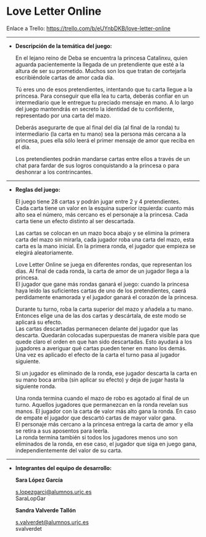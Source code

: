 # Love Letter Online
  
  Enlace a Trello: https://trello.com/b/eUYnbDKB/love-letter-online  
  
---
* **Descripción de la temática del juego:**  
  
  En el lejano reino de Deba se encuentra la princesa Catalinxu, quien aguarda pacientemente la llegada de un pretendiente que esté a la altura de ser su prometido. Muchos son los que tratan de cortejarla escribiéndole cartas de amor cada día.  
  
  Tú eres uno de esos pretendientes, intentando que tu carta llegue a la princesa. Para conseguir que ella lea tu carta, deberás confiar en un intermediario que le entregue tu preciado mensaje en mano.
  A lo largo del juego mantendrás en secreto la identidad de tu confidente, representado por una carta del mazo.  
  
  Deberás asegurarte de que al final del día (al final de la ronda) tu intermediario (la carta en tu mano) sea la persona más cercana a la princesa, pues ella sólo leerá el primer mensaje de amor que reciba en el día.  
  
  Los pretendientes podrán mandarse cartas entre ellos a través de un chat para fardar de sus logros conquistando a la princesa o para deshonrar a los contrincantes.
    
---
  * **Reglas del juego:**    
     
     El juego tiene 28 cartas y podrán jugar entre 2 y 4 pretendientes.  
     Cada carta tiene un valor en la esquina superior izquierda: cuanto más alto sea el número, más cercano es el personaje a la princesa. Cada carta tiene un efecto distinto al ser descartada.   
     
     Las cartas se colocan en un mazo boca abajo y se elimina la primera carta del mazo sin mirarla, cada jugador roba una carta del mazo, esta carta es la mano inicial. En la primera ronda, el jugador que empieza se elegirá aleatoriamente.  
       
     Love Letter Online se juega en diferentes rondas, que representan los días. Al final de cada ronda, la carta de amor de un jugador llega a la princesa.  
     El jugador que gane más rondas ganará el juego: cuando la princesa haya leido las suficientes cartas de uno de los pretendientes, caerá perdidamente enamorada y el jugador ganará el corazón de la princesa.   
     
     Durante tu turno, roba la carta superior del mazo y añadela a tu mano. Entonces elige una de las dos cartas y descártala, de este modo se aplicará su efecto.  
     Las cartas descartadas permanecen delante del jugador que las descarta. Quedarán colocadas superpuestas de manera visible para que quede claro el orden en que han sido descartadas. Esto ayudará a los jugadores a averiguar qué cartas pueden tener en mano los demás.  
     Una vez es aplicado el efecto de la carta el turno pasa al jugador siguiente.  
     
     Si un jugador es eliminado de la ronda, ese jugador descarta la carta en su mano boca arriba (sin aplicar su efecto) y deja de jugar hasta la siguiente ronda.    
       
     Una ronda termina cuando el mazo de robo es agotado al final de un turno. Aquellos jugadores que permanezcan en la ronda revelan sus manos. El jugador con la carta de valor más alto gana la ronda. En caso de empate el jugador que descartó cartas de mayor valor gana.  
     El personaje más cercano a la princesa entrega la carta de amor y ella se retira a sus aposentos para leerla.  
     La ronda termina también si todos los jugadores menos uno son eliminados de la ronda, en ese caso, el jugador que siga en juego gana, independientemente del valor de su carta.
       
---
* **Integrantes del equipo de desarrollo:**

    **Sara López García**
    
    s.lopezgarci@alumnos.urjc.es  
    SaraLopGar   
      
    **Sandra Valverde Tallón**
    
    s.valverdet@alumnos.urjc.es  
    svalverdet
